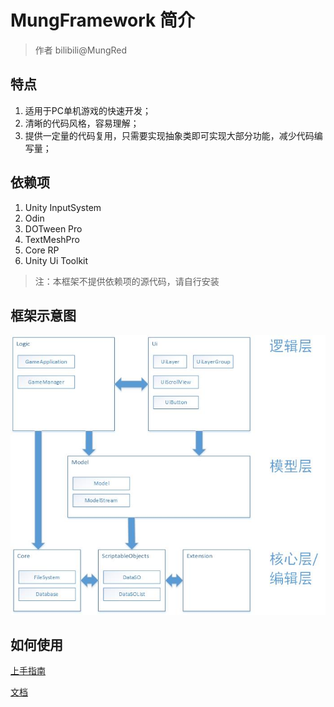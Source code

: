 # MungFramework 简介

>作者 bilibili@MungRed

## 特点

1. 适用于PC单机游戏的快速开发；
2. 清晰的代码风格，容易理解；
3. 提供一定量的代码复用，只需要实现抽象类即可实现大部分功能，减少代码编写量；

## 依赖项

1. Unity InputSystem
2. Odin
3. DOTween Pro
4. TextMeshPro
5. Core RP
6. Unity Ui Toolkit

>注：本框架不提供依赖项的源代码，请自行安装

## 框架示意图

![框架示意图](./MungFramework/Document/框架示意图.jpg)

## 如何使用

[上手指南](./MungFramework/Document/上手指南.md)

[文档](./MungFramework/Document/文档.md)
